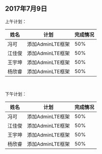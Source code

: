 ## 2017年7月9日

上午计划：

姓名 | 计划 | 完成情况
----|------|----
冯可 |  添加AdminLTE框架 | 50%
江佳俊 | 添加AdminLTE框架| 50%
王宇坤 | 添加AdminLTE框架 | 50%
杨欣睿 | 添加AdminLTE框架 | 50%

<br/>

下午计划：  

姓名 | 计划 | 完成情况
----|------|----
冯可 |  添加AdminLTE框架 | 50%
江佳俊 | 添加AdminLTE框架 |50%
王宇坤 | 添加AdminLTE框架 | 50%
杨欣睿 | 添加AdminLTE框架 | 50%
